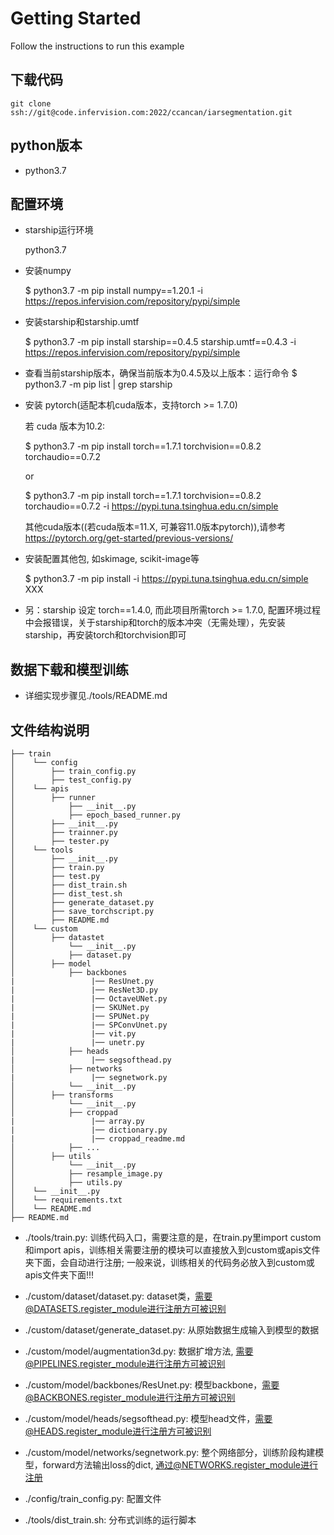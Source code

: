 # Getting Started
Follow the instructions to run this example

## 下载代码

    git clone ssh://git@code.infervision.com:2022/ccancan/iarsegmentation.git

## python版本

- python3.7

## 配置环境

- starship运行环境

    python3.7

- 安装numpy

    $ python3.7 -m pip install numpy==1.20.1 -i https://repos.infervision.com/repository/pypi/simple

- 安装starship和starship.umtf

    $ python3.7 -m pip install starship==0.4.5 starship.umtf==0.4.3 -i https://repos.infervision.com/repository/pypi/simple

- 查看当前starship版本，确保当前版本为0.4.5及以上版本：运行命令
    $ python3.7 -m pip list | grep starship

- 安装 pytorch(适配本机cuda版本，支持torch >= 1.7.0)

    若 cuda 版本为10.2:

    $ python3.7 -m pip install torch==1.7.1 torchvision==0.8.2 torchaudio==0.7.2
 
    or
 
    $ python3.7 -m pip install torch==1.7.1 torchvision==0.8.2 torchaudio==0.7.2 -i https://pypi.tuna.tsinghua.edu.cn/simple

    其他cuda版本((若cuda版本=11.X, 可兼容11.0版本pytorch)),请参考 https://pytorch.org/get-started/previous-versions/  


- 安装配置其他包, 如skimage, scikit-image等

    $ python3.7 -m pip install -i https://pypi.tuna.tsinghua.edu.cn/simple  XXX

- 另：starship 设定 torch==1.4.0, 而此项目所需torch >= 1.7.0, 配置环境过程中会报错误，关于starship和torch的版本冲突（无需处理），先安装starship，再安装torch和torchvision即可

## 数据下载和模型训练

- 详细实现步骤见./tools/README.md

## 文件结构说明

```
├── train
│    └── config
│        ├── train_config.py
│        ├── test_config.py
│    └── apis
│        ├── runner
│            ├── __init__.py
│            ├── epoch_based_runner.py
│        ├── __init__.py
│        ├── trainner.py
│        ├── tester.py
│    └── tools
│        ├── __init__.py
│        ├── train.py
│        ├── test.py
│        ├── dist_train.sh
│        ├── dist_test.sh
│        ├── generate_dataset.py
│        ├── save_torchscript.py
│        ├── README.md
│    └── custom
│        ├── datastet
│            └── __init__.py
│            ├── dataset.py
│        ├── model
│            ├── backbones
|                 |── ResUnet.py
|                 |── ResNet3D.py
|                 |── OctaveUNet.py
|                 |── SKUNet.py
|                 |── SPUNet.py
|                 |── SPConvUnet.py
|                 |── vit.py
|                 |── unetr.py
│            ├── heads
|                 |── segsofthead.py
│            ├── networks
|                 |── segnetwork.py
│            └── __init__.py
│        ├── transforms
│            └── __init__.py
│            ├── croppad
|                 |── array.py
|                 |── dictionary.py
|                 |── croppad_readme.md
│            ├── ...
│        ├── utils
│            └── __init__.py
│            ├── resample_image.py
│            ├── utils.py
│    └── __init__.py
│    └── requirements.txt
│    └── README.md
├── README.md
```

- ./tools/train.py: 训练代码入口，需要注意的是，在train.py里import custom 和import apis，训练相关需要注册的模块可以直接放入到custom或apis文件夹下面，会自动进行注册; 一般来说，训练相关的代码务必放入到custom或apis文件夹下面!!!<br>

- ./custom/dataset/dataset.py: dataset类，需要@DATASETS.register_module进行注册方可被识别<br>

- ./custom/dataset/generate_dataset.py: 从原始数据生成输入到模型的数据

- ./custom/model/augmentation3d.py: 数据扩增方法, 需要@PIPELINES.register_module进行注册方可被识别<br>

- ./custom/model/backbones/ResUnet.py: 模型backbone，需要@BACKBONES.register_module进行注册方可被识别<br>

- ./custom/model/heads/segsofthead.py: 模型head文件，需要@HEADS.register_module进行注册方可被识别<br>

- ./custom/model/networks/segnetwork.py: 整个网络部分，训练阶段构建模型，forward方法输出loss的dict, 通过@NETWORKS.register_module进行注册

- ./config/train_config.py: 配置文件

- ./tools/dist_train.sh: 分布式训练的运行脚本
